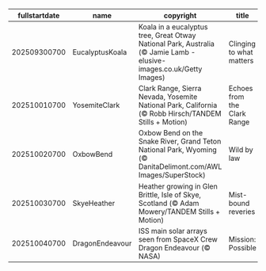 |fullstartdate|name|copyright|title|image|
|--|--|--|--|--|
202509300700|EucalyptusKoala|Koala in a eucalyptus tree, Great Otway National Park, Australia (© Jamie Lamb - elusive-images.co.uk/Getty Images)|Clinging to what matters|![](/en-US/2025/10/202509300700EucalyptusKoala.jpg)|
202510010700|YosemiteClark|Clark Range, Sierra Nevada, Yosemite National Park, California (© Robb Hirsch/TANDEM Stills + Motion)|Echoes from the Clark Range|![](/en-US/2025/10/202510010700YosemiteClark.jpg)|
202510020700|OxbowBend|Oxbow Bend on the Snake River, Grand Teton National Park, Wyoming (© DanitaDelimont.com/AWL Images/SuperStock)|Wild by law|![](/en-US/2025/10/202510020700OxbowBend.jpg)|
202510030700|SkyeHeather|Heather growing in Glen Brittle, Isle of Skye, Scotland (© Adam Mowery/TANDEM Stills + Motion)|Mist-bound reveries|![](/en-US/2025/10/202510030700SkyeHeather.jpg)|
202510040700|DragonEndeavour|ISS main solar arrays seen from SpaceX Crew Dragon Endeavour (© NASA)|Mission: Possible|![](/en-US/2025/10/202510040700DragonEndeavour.jpg)|
